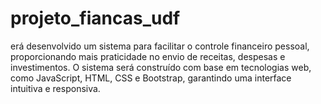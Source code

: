 # projeto_fiancas_udf
erá desenvolvido um sistema para facilitar o controle financeiro  pessoal, proporcionando mais praticidade no envio de receitas, despesas e investimentos.  O sistema será construído com base em tecnologias web, como JavaScript, HTML, CSS e Bootstrap, garantindo uma interface intuitiva e responsiva.
